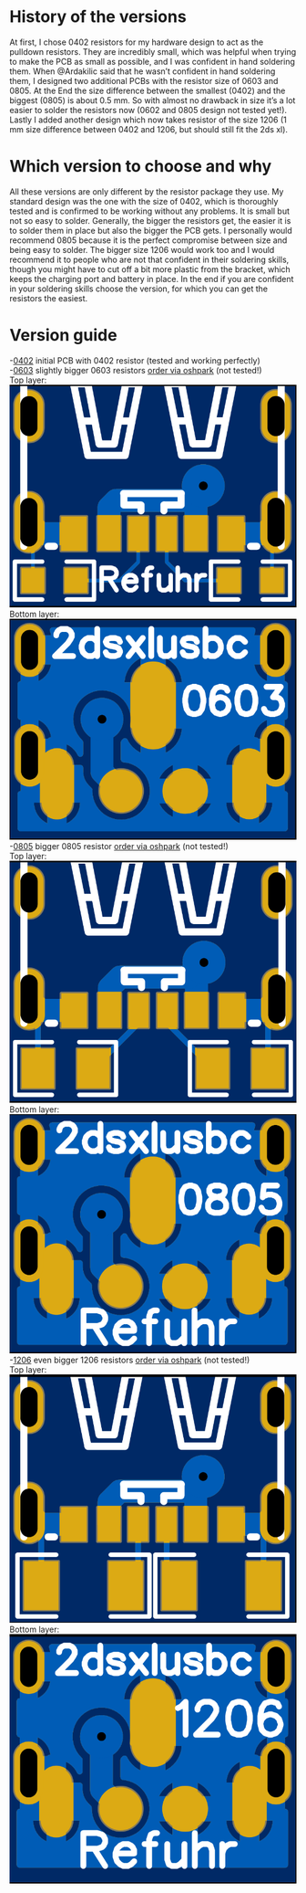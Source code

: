 # History of the versions 
At first, I chose 0402 resistors for my hardware design to act as the pulldown resistors. They are incredibly small, which was helpful when trying to make the PCB as small as possible, and I was confident in hand soldering them. When @Ardakilic said that he wasn’t confident in hand soldering them, I designed two additional PCBs with the resistor size of 0603 and 0805. At the End the size difference between the smallest (0402) and the biggest (0805) is about 0.5 mm. So with almost no drawback in size it’s a lot easier to solder the resistors now (0602 and 0805 design not tested yet!). Lastly I added another design which now takes resistor of the size 1206 (1 mm size difference between 0402 and 1206, but should still fit the 2ds xl).  

# Which version to choose and why  
All these versions are only different by the resistor package they use. My standard design was the one with the size of 0402, which is thoroughly tested and is confirmed to be working without any problems. It is small but not so easy to solder. Generally, the bigger the resistors get, the easier it is to solder them in place but also the bigger the PCB gets. I personally would recommend 0805 because it is the perfect compromise between size and being easy to solder. The bigger size 1206 would work too and I would recommend it to people who are not that confident in their soldering skills, though you might have to cut off a bit more plastic from the bracket, which keeps the charging port and battery in place. In the end if you are confident in your soldering skills choose the version, for which you can get the resistors the easiest.

# Version guide  
-[0402](0402) initial PCB with 0402 resistor (tested and working perfectly)  
-[0603](0603) slightly bigger 0603 resistors [order via oshpark](https://oshpark.com/shared_projects/2moRwhC7) (not tested!)  
Top layer:  
![0603 top layer](../images/0603-top.png)  
Bottom layer:  
![0603 bottom layer](../images/0603-bottom.png)  
-[0805](0805) bigger 0805 resistor [order via oshpark](https://oshpark.com/shared_projects/RokBYKXV) (not tested!)  
Top layer:  
![0805 top layer](../images/0805-top.png)  
Bottom layer:  
![0805 bottom layer](../images/0805-bottom.png)  
-[1206](1206) even bigger 1206 resistors [order via oshpark](https://oshpark.com/shared_projects/wtxNBJHK) (not tested!)  
Top layer:  
![1206 top layer](../images/1206-top.png)  
Bottom layer:  
![1206 bottom layer](../images/1206-bottom.png)  
